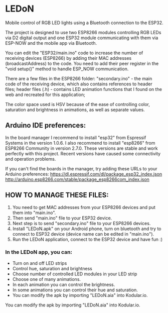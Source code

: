 # LEDoN
Mobile control of RGB LED lights using a Bluetooth connection to the ESP32.

The project is designed to use two ESP8266 modules controlling RGB LEDs via D2 digital output and one ESP32 module communicating with them via ESP-NOW and the mobile app via Bluetooth.

You can edit the "ESP32/main.ino" code to increase the number of receiving devices (ESP8266) by adding their MAC addresses (broadcastAddress) to the code. You need to add their peer register in the "void setup()" method to handle ESP_NOW communication.

There are a few files in the ESP8266 folder: "secondary.ino" - the main code of the receiving device, which also contains references to header files; header files (.h) - contains LED animation functions that I found on the web and recreated for this application;

The color space used is HSV because of the ease of controlling color, saturation and brightness in animations, as well as separate values.

## Arduino IDE preferences:
In the board manager I recommend to install "esp32" from Espressif Systems in the version 1.0.6. I also recommend to install "esp8266" from ESP8266 Community in version 2.7.0. These versions are stable and work perfectly with this project. Recent versions have caused some connectivity and operation problems.

If you can't find the boards in the manager, try adding these URLs to your Arduino preferences:
https://dl.espressif.com/dl/package_esp32_index.json 
http://arduino.esp8266.com/stable/package_esp8266com_index.json

## HOW TO MANAGE THESE FILES:

1. You need to get MAC addresses from your ESP8266 devices and put them into "main.ino".
2. Then send "main.ino" file to your ESP32 device.
3. Next step is to send "secondary.ino" file to your ESP8266 devices.
4. Install "LEDoN.apk" on your Android phone, turn on bluetooth and try to connect to ESP32 device (device name can be edited in "main.ino").
5. Run the LEDoN application, connect to the ESP32 device and have fun :)

### In the LEDoN app, you can:
- Turn on and off LED strips
- Control hue, saturation and brightness
- Choose number of controlled LED modules in your LED strip
- Choose one of many animations.
- In each animation you can control the brightness.
- In some animations you can control their hue and saturation.
- You can modify the apk by importing "LEDoN.aia" into Kodular.io.

You can modify the apk by importing "LEDoN.aia" into Kodular.io.
